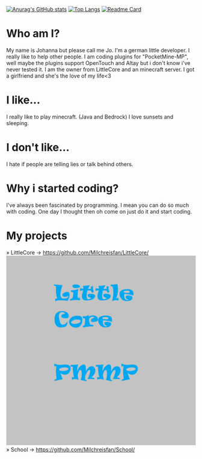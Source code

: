 [![Anurag's GitHub stats](https://github-readme-stats.vercel.app/api?username=Milchreisfan)](https://github.com/anuraghazra/github-readme-stats)
[![Top Langs](https://github-readme-stats.vercel.app/api/top-langs/?username=Milchreisfan&layout=compact)](https://github.com/anuraghazra/github-readme-stats)
[![Readme Card](https://github-readme-stats.vercel.app/api/pin/?username=Milchreisfan&repo=LittleCore)](https://github.com/anuraghazra/github-readme-stats)

# Who am I? #

My name is Johanna but please call me Jo.
I'm a german little developer.
I really like to help other people.
I am coding plugins for "PocketMine-MP", well maybe the plugins support OpenTouch and Altay but i don't know i've never tested it.
I am the owner from LittleCore and an minecraft server.
I got a girlfriend and she's the love of my life<3


# I like... #

I really like to play minecraft. (Java and Bedrock)
I love sunsets and sleeping.

# I don't like... #

I hate if people are telling lies or talk behind others.

# Why i started coding? #

I've always been fascinated by programming. I mean you can do so much with coding. One day I thought then oh come on just do it and start coding.

# My projects #

» LittleCore -> https://github.com/Milchreisfan/LittleCore/
[![alt](https://github.com/Milchreisfan/LittleCore/blob/master/lc.png)](https://github.com/Milchreisfan/LittleCore)
» School -> https://github.com/Milchreisfan/School/
